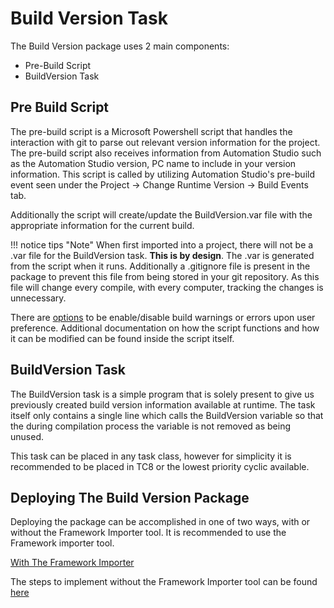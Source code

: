 # Build Version Task

The Build Version package uses 2 main components:

- Pre-Build Script
- BuildVersion Task

## Pre Build Script
The pre-build script is a Microsoft Powershell script that handles the interaction with git to parse out relevant version information for the project. The pre-build script also receives information from Automation Studio such as the Automation Studio version, PC name to include in your version information. This script is called by utilizing Automation Studio's pre-build event seen under the Project -> Change Runtime Version -> Build Events tab.

Additionally the script will create/update the BuildVersion.var file with the appropriate information for the current build.

!!! notice tips "Note"
    When first imported into a project, there will not be a .var file for the BuildVersion task. **This is by design**. The .var is generated from the script when it runs. Additionally a .gitignore file is present in the package to prevent this file from being stored in your git repository. As this file will change every compile, with every computer, tracking the changes is unnecessary.

There are [options](ScriptOptions.md) to be enable/disable build warnings or errors upon user preference. Additional documentation on how the script functions and how it can be modified can be found inside the script itself. 

## BuildVersion Task
The BuildVersion task is a simple program that is solely present to give us previously created build version information available at runtime. The task itself only contains a single line which calls the BuildVersion variable so that the during compilation process the variable is not removed as being unused.

This task can be placed in any task class, however for simplicity it is recommended to be placed in TC8 or the lowest priority cyclic available.

## Deploying The Build Version Package

Deploying the package can be accomplished in one of two ways, with or without the Framework Importer tool. It is recommended to use the Framework importer tool.

[With The Framework Importer](WithFrameworkImporterHelp.md)


The steps to implement without the Framework Importer tool can be found [here](https://github.com/br-na-pm/BuildVersion)
